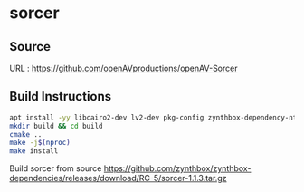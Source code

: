 # sorcer

## Source
URL : https://github.com/openAVproductions/openAV-Sorcer

## Build Instructions
```sh
apt install -yy libcairo2-dev lv2-dev pkg-config zynthbox-dependency-ntk
mkdir build && cd build
cmake ..
make -j$(nproc)
make install
```

Build sorcer from source https://github.com/zynthbox/zynthbox-dependencies/releases/download/RC-5/sorcer-1.1.3.tar.gz
